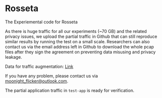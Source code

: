 # Rosseta
The Experiemental code for Rosseta

As there is huge traffic for all our experiments (~70 GB) and the related privacy issues, we upload the partial traffic in Github that can still reproduce similar results by running the test on a small scale. Researchers can also contact us via the email address left in Github to download the whole pcap files after they sign the agreement on preventing data misusing and privacy leakage. 

Data for traffic augmentation: [Link](https://drive.google.com/drive/folders/1WXfdj6egfa593sgGWvoNHfULnWOvKeUY?usp=sharing)

If you have any problem, please contact us via <moonight_flicker@outlook.com>.

The partial application traffic in `test-app` is ready for verification.
